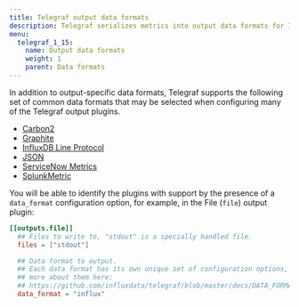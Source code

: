 ```yaml
---
title: Telegraf output data formats
description: Telegraf serializes metrics into output data formats for InfluxDB Line Protocol, JSON, Graphite, and Splunk metrics.
menu:
  telegraf_1_15:
    name: Output data formats
    weight: 1
    parent: Data formats
---
```


In addition to output-specific data formats, Telegraf supports the following set
of common data formats that may be selected when configuring many of the Telegraf
output plugins.

* [Carbon2](/telegraf/v1.15/data_formats/output/carbon2)
* [Graphite](/telegraf/v1.15/data_formats/output/graphite)
* [InfluxDB Line Protocol](/telegraf/v1.15/data_formats/output/influx)
* [JSON](/telegraf/v1.15/data_formats/output/json)
* [ServiceNow Metrics](/telegraf/v1.15/data_formats/output/nowmetric)
* [SplunkMetric](/telegraf/v1.15/data_formats/output/splunkmetric)

You will be able to identify the plugins with support by the presence of a
`data_format` configuration option, for example, in the File (`file`) output plugin:

```toml
[[outputs.file]]
  ## Files to write to, "stdout" is a specially handled file.
  files = ["stdout"]

  ## Data format to output.
  ## Each data format has its own unique set of configuration options, read
  ## more about them here:
  ## https://github.com/influxdata/telegraf/blob/master/docs/DATA_FORMATS_OUTPUT.md
  data_format = "influx"
```

